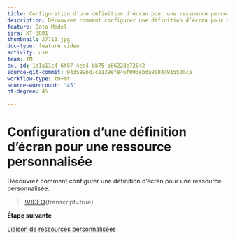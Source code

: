 ```yaml
---
title: Configuration d’une définition d’écran pour une ressource personnalisée
description: Découvrez comment configurer une définition d’écran pour une ressource personnalisée.
feature: Data Model
jira: KT-3001
thumbnail: 27713.jpg
doc-type: feature video
activity: use
team: TM
exl-id: 1d1a11c4-6f87-4ee4-bb75-b86228e72042
source-git-commit: 943599bd7ce139ef846f093ebda9084a91550aca
workflow-type: tm+mt
source-wordcount: '45'
ht-degree: 4%

---
```


# Configuration d’une définition d’écran pour une ressource personnalisée

Découvrez comment configurer une définition d’écran pour une ressource personnalisée.

>[!VIDEO](https://video.tv.adobe.com/v/27713?learn=on){transcript=true}

**Étape suivante**

[Liaison de ressources personnalisées](./linking-custom-resources.md)

